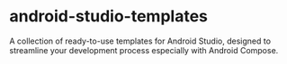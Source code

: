 # android-studio-templates
A collection of ready-to-use templates for Android Studio, designed to streamline your development process especially with Android Compose.
